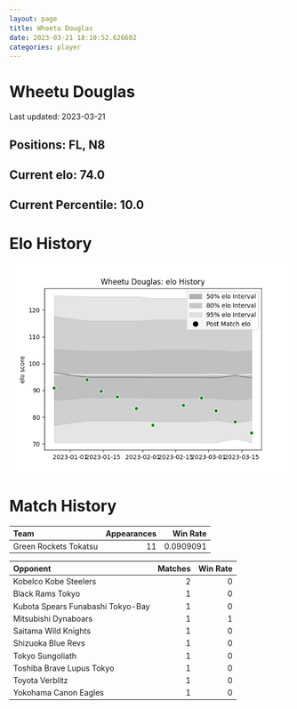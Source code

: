 ```yaml
---  
layout: page  
title: Wheetu Douglas  
date: 2023-03-21 18:10:52.626602  
categories: player  
---
```

# Wheetu Douglas


Last updated: 2023-03-21
## Positions: FL, N8

## Current elo: 74.0

## Current Percentile: 10.0

# Elo History


![elo history](history_WheetuDouglas.png)
# Match History


| Team                  |   Appearances |   Win Rate |
|:----------------------|--------------:|-----------:|
| Green Rockets Tokatsu |            11 |  0.0909091 |

| Opponent                          |   Matches |   Win Rate |
|:----------------------------------|----------:|-----------:|
| Kobelco Kobe Steelers             |         2 |          0 |
| Black Rams Tokyo                  |         1 |          0 |
| Kubota Spears Funabashi Tokyo-Bay |         1 |          0 |
| Mitsubishi Dynaboars              |         1 |          1 |
| Saitama Wild Knights              |         1 |          0 |
| Shizuoka Blue Revs                |         1 |          0 |
| Tokyo Sungoliath                  |         1 |          0 |
| Toshiba Brave Lupus Tokyo         |         1 |          0 |
| Toyota Verblitz                   |         1 |          0 |
| Yokohama Canon Eagles             |         1 |          0 |